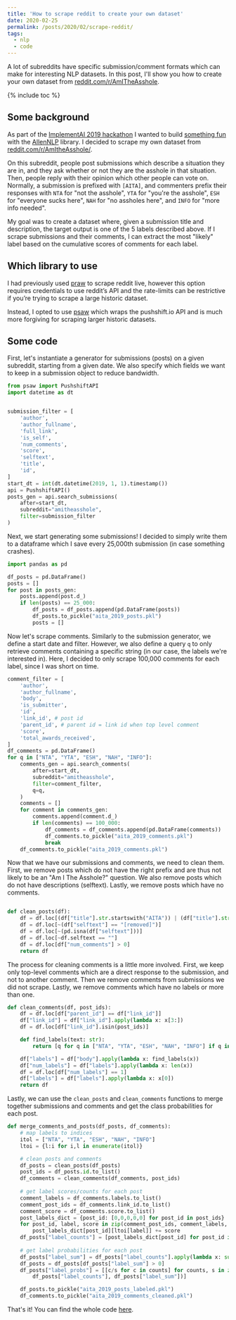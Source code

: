 ```yaml
---
title: 'How to scrape reddit to create your own dataset'
date: 2020-02-25
permalink: /posts/2020/02/scrape-reddit/
tags:
  - nlp
  - code
---
```


A lot of subreddits have specific submission/comment formats which can make
for interesting NLP datasets. In this post, I'll show you how to create your own
dataset from [reddit.com/r/AmITheAsshole](https://www.reddit.com/r/AmITheAsshole).

{% include toc %}

## Some background
As part of the [ImplementAI 2019 hackathon](https://implementai-2019.devpost.com/) 
I wanted to build [something fun](https://devpost.com/software/implementaita/) 
with the [AllenNLP](https://allennlp.org/) library. 
I decided to scrape my own dataset from 
[reddit.com/r/AmItheAsshole/](https://www.reddit.com/r/AmItheAsshole/).

On this subreddit, people post submissions which describe a situation they are in, 
and they ask whether or not they are the asshole in that situation. Then, people
reply with their opinion which other people can vote on. Normally, a submission is 
prefixed with `[AITA]`, and commenters prefix their responses with 
`NTA` for "not the asshole", 
`YTA` for "you're the asshole", 
`ESH` for "everyone sucks here",
`NAH` for "no assholes here", and
`INFO` for "more info needed".

My goal was to create a dataset where, given a submission title and description,
the target output is one of the 5 labels described above. 
If I scrape submissions and their comments, I can extract the most "likely" label 
based on the cumulative scores of comments for each label. 


## Which library to use
I had previously used [praw](https://github.com/praw-dev/praw) to scrape reddit 
live, however this option requires credentials to use reddit’s API and the 
rate-limits can be restrictive if you’re trying to scrape a large historic dataset.

Instead, I opted to use [psaw](https://github.com/dmarx/psaw) which wraps 
the pushshift.io API and is much more forgiving for scraping larger historic datasets.  

## Some code
First, let's instantiate a generator for submissions (posts) on a given subreddit,
starting from a given date. We also specify which fields we want to keep in a 
submission object to reduce bandwidth.

```python
from psaw import PushshiftAPI
import datetime as dt


submission_filter = [
    'author',
    'author_fullname',
    'full_link',
    'is_self',
    'num_comments',
    'score',
    'selftext',
    'title',
    'id',
]
start_dt = int(dt.datetime(2019, 1, 1).timestamp())
api = PushshiftAPI()
posts_gen = api.search_submissions(
    after=start_dt,
    subreddit="amitheasshole",
    filter=submission_filter
)
```

Next, we start generating some submissions! I decided to simply write them to a
dataframe which I save every 25,000th submission (in case something crashes).

```python
import pandas as pd

df_posts = pd.DataFrame()
posts = []
for post in posts_gen:
    posts.append(post.d_)
    if len(posts) == 25_000:
        df_posts = df_posts.append(pd.DataFrame(posts))
        df_posts.to_pickle("aita_2019_posts.pkl")
        posts = []
```

Now let's scrape comments. Similarly to the submission generator, we define 
a start date and filter. However, we also define a query `q` to only retrieve comments
containing a specific string (in our case, the labels we're interested in).
Here, I decided to only scrape 100,000 comments for each label, 
since I was short on time.

```python
comment_filter = [
    'author',
    'author_fullname',
    'body',
    'is_submitter',
    'id',
    'link_id', # post id
    'parent_id', # parent id = link id when top level comment
    'score',
    'total_awards_received',
]
df_comments = pd.DataFrame()
for q in ["NTA", "YTA", "ESH", "NAH", "INFO"]:
    comments_gen = api.search_comments(
        after=start_dt,
        subreddit="amitheasshole",
        filter=comment_filter,
        q=q,
    )
    comments = []
    for comment in comments_gen:
        comments.append(comment.d_)
        if len(comments) == 100_000:
            df_comments = df_comments.append(pd.DataFrame(comments))
            df_comments.to_pickle("aita_2019_comments.pkl")
            break
    df_comments.to_pickle("aita_2019_comments.pkl")
```

Now that we have our submissions and comments, we need to clean them.
First, we remove posts which do not have the right prefix and are thus not likely 
to be an "Am I The Asshole?" question. We also remove posts which do not have 
descriptions (selftext). Lastly, we remove posts which have no comments.

```python

def clean_posts(df):
    df = df.loc[(df["title"].str.startswith("AITA")) | (df["title"].str.startswith("WIBTA"))]
    df = df.loc[~(df["selftext"] == "[removed]")]
    df = df.loc[~(pd.isna(df["selftext"]))]
    df = df.loc[~df.selftext == ""]
    df = df.loc[df["num_comments"] > 0]
    return df
```

The process for cleaning comments is a little more involved. 
First, we keep only top-level comments which are a direct response to the submission, and
not to another comment. Then we remove comments from submissions we did not scrape. 
Lastly, we remove comments which have no labels or more than one.

```python
def clean_comments(df, post_ids):
    df = df.loc[df["parent_id"] == df["link_id"]]
    df["link_id"] = df["link_id"].apply(lambda x: x[3:])
    df = df.loc[df["link_id"].isin(post_ids)]

    def find_labels(text: str):
        return [q for q in ["NTA", "YTA", "ESH", "NAH", "INFO"] if q in text]

    df["labels"] = df["body"].apply(lambda x: find_labels(x))
    df["num_labels"] = df["labels"].apply(lambda x: len(x))
    df = df.loc[df["num_labels"] == 1]
    df["labels"] = df["labels"].apply(lambda x: x[0])
    return df
```

Lastly, we can use the `clean_posts` and `clean_comments` functions to merge 
together submissions and comments and get the class probabilities for each post.
```python
def merge_comments_and_posts(df_posts, df_comments):
    # map labels to indices
    itol = ["NTA", "YTA", "ESH", "NAH", "INFO"]
    ltoi = {l:i for i,l in enumerate(itol)}

    # clean posts and comments
    df_posts = clean_posts(df_posts)
    post_ids = df_posts.id.to_list()
    df_comments = clean_comments(df_comments, post_ids)
    
    # get label scores/counts for each post
    comment_labels = df_comments.labels.to_list()
    comment_post_ids = df_comments.link_id.to_list()
    comment_score = df_comments.score.to_list()
    post_labels_dict = {post_id: [0,0,0,0,0] for post_id in post_ids}
    for post_id, label, score in zip(comment_post_ids, comment_labels, comment_score):
        post_labels_dict[post_id][ltoi[label]] += score
    df_posts["label_counts"] = [post_labels_dict[post_id] for post_id in post_ids]
    
    # get label probabilities for each post
    df_posts["label_sum"] = df_posts["label_counts"].apply(lambda x: sum(x))
    df_posts = df_posts[df_posts["label_sum"] > 0]
    df_posts["label_probs"] = [[c/s for c in counts] for counts, s in zip(
        df_posts["label_counts"], df_posts["label_sum"])]

    df_posts.to_pickle("aita_2019_posts_labeled.pkl")
    df_comments.to_pickle("aita_2019_comments_cleaned.pkl")
```
That's it! You can find the whole code [here](https://github.com/amr-amr/am-i-the-asshole/blob/master/data/get_data.py).
